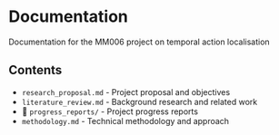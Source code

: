 # Documentation

Documentation for the MM006 project on temporal action localisation

## Contents

- `research_proposal.md` - Project proposal and objectives
- `literature_review.md` - Background research and related work
- 📁 `progress_reports/` - Project progress reports
- `methodology.md` - Technical methodology and approach
